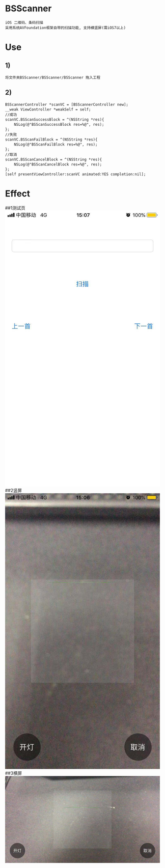 # BSScanner
	iOS 二维码、条码扫描
	采用系统AVFoundation框架自带的扫描功能, 支持横竖屏(需iOS7以上)

# Use
## 1)
	将文件夹BSScanner/BSScanner/BSScanner 拖入工程
## 2)
	BSScannerController *scanVC = [BSScannerController new];
    __weak ViewController *weakSelf = self;
    //成功
    scanVC.BSScanSuccessBlock = ^(NSString *res){
        NSLog(@"BSScanSuccessBlock res=%@", res);
    };
    //失败
    scanVC.BSScanFailBlock = ^(NSString *res){
        NSLog(@"BSScanFailBlock res=%@", res);
    };
    //取消
    scanVC.BSScanCancelBlock = ^(NSString *res){
        NSLog(@"BSScanCancelBlock res=%@", res);
    };
    [self presentViewController:scanVC animated:YES completion:nil];

# Effect
##1测试页
	![image](https://github.com/iqidan/BSScanner/blob/master/BSScanner/imgs/BSScanner1.png)
##2竖屏
	![image](https://github.com/iqidan/BSScanner/blob/master/BSScanner/imgs/BSScanner2.png)
##3横屏
	![image](https://github.com/iqidan/BSScanner/blob/master/BSScanner/imgs/BSScanner3.png)